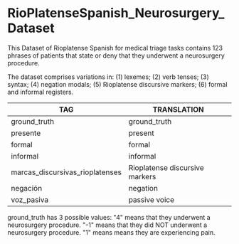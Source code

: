 # RioPlatenseSpanish_Neurosurgery_Dataset

This Dataset of Rioplatense Spanish for medical triage tasks contains 123 phrases of patients that state or deny that they underwent a neurosurgery procedure.

The dataset comprises variations in: 
(1) lexemes; 
(2) verb tenses; 
(3) syntax; 
(4) negation modals; 
(5) Rioplatense discursive markers; 
(6) formal and informal registers. 


| TAG                                   | TRANSLATION                   |
|---------------------------------------|------------------------------ |
| ground_truth                          | ground_truth                  |
| presente                              | present                       |
| formal                                | formal                        |
| informal                              | informal                      |
| marcas_discursivas_rioplatenses       | Rioplatense discursive markers|
| negación                              | negation                      |
| voz_pasiva                            | passive voice                 |

ground_truth has 3 possible values: 
"4" means that they underwent a neurosurgery procedure.
"-1" means that they did NOT underwent a neurosurgery procedure.
"1" means means they are experiencing pain. 
